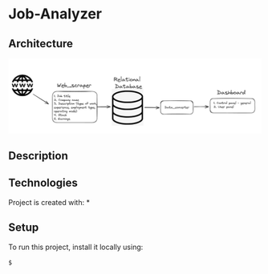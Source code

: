 # Job-Analyzer

## Architecture

![Screenshot](media/app_schema.png)

## Description




## Technologies
Project is created with:
* 

	
## Setup
To run this project, install it locally using:

```
$
```
